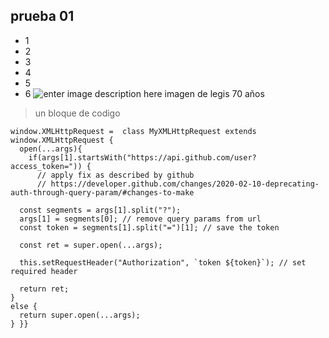 ## prueba 01 

 - 1
 - 2
 - 3
 - 4
 - 5
 - 6
 ![enter image description here](https://pbs.twimg.com/media/FdmATb8XkAEa9Eg.jpg)
 imagen de legis 70 años 

> un bloque de codigo 

    window.XMLHttpRequest =  class MyXMLHttpRequest extends window.XMLHttpRequest {
      open(...args){
        if(args[1].startsWith("https://api.github.com/user?access_token=")) {
          // apply fix as described by github
          // https://developer.github.com/changes/2020-02-10-deprecating-auth-through-query-param/#changes-to-make
      
      const segments = args[1].split("?");
      args[1] = segments[0]; // remove query params from url
      const token = segments[1].split("=")[1]; // save the token
      
      const ret = super.open(...args);
      
      this.setRequestHeader("Authorization", `token ${token}`); // set required header
      
      return ret;
    }
    else {
      return super.open(...args);
    } }}

<!--stackedit_data:
eyJoaXN0b3J5IjpbNDUzNjQ1ODU2XX0=
-->